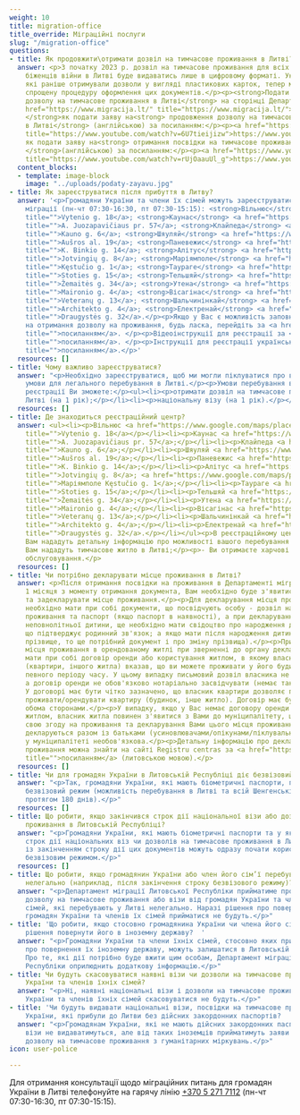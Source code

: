 ```yaml
---
weight: 10
title: migration-office
title_override: Міграційні послуги
slug: "/migration-office"
questions:
- title: Як продовжити\отримати дозвіл на тимчасове проживання в Литві?
  answer: <p>З початку 2023 р. дозвіл на тимчасове проживання для всіх українських
    біженців війни в Литві буде видаватись лише в цифровому форматі. Українські біженці,
    які раніше отримували дозволи у вигляді пластикових карток, тепер можуть розпочати
    спрощену процедуру оформлення цих документів.</p><p><strong>Подати заяву на отримання\продовження
    дозволу на тимчасове проживання в Литві</strong> на сторінці Департаменту міграції:</p><p><a
    href="https://www.migracija.lt/" title="https://www.migracija.lt/">https://www.migracija.lt/</a></p><p><strong>Інструкція,
    </strong>як подати заяву на<strong> продовження дозволу на тимчасове проживання
    в Литві</strong> (англійською) за посиланням:</p><p><a href="https://www.youtube.com/watch?v=6U7tieijizw"
    title="https://www.youtube.com/watch?v=6U7tieijizw">https://www.youtube.com/watch?v=6U7tieijizw</a></p><p><strong>Інструкція,</strong>
    як подати заяву на<strong> отримання посвідки на тимчасове проживання в Литві
    </strong>(англійською) за посиланням:</p><p><a href="https://www.youtube.com/watch?v=rUjOaauUl_g"
    title="https://www.youtube.com/watch?v=rUjOaauUl_g">https://www.youtube.com/watch?v=rUjOaauUl_g</a></p>
  content_blocks:
  - template: image-block
    image: "../uploads/podaty-zayavu.jpg"
- title: Як зареєструватися після прибуття в Литву?
  answer: '<p>Громадяни України та члени їх сімей можуть зареєструватись в Департаменті
    міграції (пн-чт 07:30-16:30, пт 07:30-15:15): <strong>Вільнюс</strong> <a href="https://www.google.com/maps/place/Vilniaus+apskrities+VPK,+Migracijos+valdyba/@54.6762228,25.2627514,17z/data=!4m13!1m7!3m6!1s0x46dd947212325fbb:0x1e4b648bc5b92050!2sVytenio+g.+18,+03229+Vilnius!3b1!8m2!3d54.6762228!4d25.2649401!3m4!1s0x46dd947b1c4b5297:0x8d974aba07bc8349!8m2!3d54.6760867!4d25.264926"
    title="">Vytenio g. 18</a>; <strong>Каунас</strong> <a href="https://www.google.com/maps/place/A.+Juozapavi%C4%8Diaus+pr./@54.8634994,23.948875,17z/data=!3m1!4b1!4m5!3m4!1s0x46e722e997b40a6f:0x30eeb74352630ee9!8m2!3d54.8634994!4d23.9510637"
    title="">A. Juozapavičiaus pr. 57</a>; <strong>Клайпеда</strong> <a href="https://www.google.com/maps/place/Kauno+g.+6,+91156+Klaip%C4%97da/@55.698038,21.1607116,17z/data=!3m1!4b1!4m5!3m4!1s0x46e4dc12481297e1:0x3e43baa913596d9d!8m2!3d55.698038!4d21.1629003"
    title="">Kauno g. 6</a>; <strong>Шяуляй</strong> <a href="https://www.google.com/maps/place/Au%C5%A1ros+al.+19,+76299+%C5%A0iauliai/@55.934618,23.3107761,17z/data=!3m1!4b1!4m5!3m4!1s0x46e5e31e9f4b5bd3:0xcc3e1a291b1b2fa9!8m2!3d55.934615!4d23.313351"
    title="">Aušros al. 19</a>; <strong>Паневежис</strong> <a href="https://www.google.com/maps/place/K.+Binkio+g.+14,+35149+Panev%C4%97%C5%BEys/@55.7351922,24.3414089,17z/data=!3m1!4b1!4m5!3m4!1s0x46e631f67aaa0e79:0x7585e1d4e0c94cb!8m2!3d55.7351892!4d24.3439838"
    title="">K. Binkio g. 14</a>; <strong>Алітус</strong> <a href="https://www.google.com/maps/place/Alytaus+apskrities+VPK+migracijos+skyrius/@54.3963178,24.041171,17z/data=!4m13!1m7!3m6!1s0x46e0b14ffa724f79:0x45ccbba09d0cc8c9!2sJotvingi%C5%B3+g.+8,+62116+Alytus!3b1!8m2!3d54.3963178!4d24.0433597!3m4!1s0x46e0b14ff91ee7a9:0xf73096a99b4ebd2!8m2!3d54.3962853!4d24.0438788"
    title="">Jotvingių g. 8</a>; <strong>Маріямполе</strong> <a href="https://www.google.com/maps/place/K%C4%99stu%C4%8Dio+g.+1,+68308+Marijampol%C4%97/@54.5562699,23.3484766,17z/data=!3m1!4b1!4m5!3m4!1s0x46e12a210975a96d:0x52ba90049f19fc31!8m2!3d54.5562699!4d23.3506653"
    title="">Kęstučio g. 1</a>; <strong>Таураге</strong> <a href="https://www.google.com/maps/place/Migracijos+departamentas+prie+Lietuvos+Respublikos+vidaus+reikal%C5%B3+ministerijos/@55.2472402,22.2851834,17z/data=!4m13!1m7!3m6!1s0x46e43e0d982b51e9:0xf4975bb3eef0780!2sStoties+g.+15,+72263+Taurag%C4%97!3b1!8m2!3d55.2472402!4d22.2873721!3m4!1s0x46e43f36fa39055b:0x36cd7f114a492a6!8m2!3d55.2472243!4d22.2871787"
    title="">Stoties g. 15</a>; <strong>Тельшяй</strong> <a href="https://www.google.com/maps/place/%C5%BDemait%C4%97s+g.+34,+87102+Tel%C5%A1iai/@55.9881491,22.2373316,17z/data=!3m1!4b1!4m5!3m4!1s0x46e59f812de6041f:0x4b21c9c5579ac810!8m2!3d55.9881491!4d22.2395203"
    title="">Žemaitės g. 34</a>; <strong>Утена</strong> <a href="https://www.google.com/maps/place/Maironio+g.+4,+28241+Utena/@55.4976659,25.598556,17z/data=!3m1!4b1!4m5!3m4!1s0x46dd57e6a8a8064b:0x81ba85519977eecf!8m2!3d55.4976629!4d25.6011309"
    title="">Maironio g. 4</a>; <strong>Вісагінас</strong> <a href="https://www.google.com/maps/place/%D0%9E%D1%82%D0%B4%D0%B5%D0%BB+%D0%BC%D0%B8%D0%B3%D1%80%D0%B0%D1%86%D0%B8%D0%B8/@55.5999928,26.4344618,17z/data=!4m13!1m7!3m6!1s0x46c2c9a21ef00233:0x60ad25c872584fa5!2sVeteran%C5%B3+g.+13,+31114+Visaginas!3b1!8m2!3d55.5999928!4d26.4366505!3m4!1s0x46c2c997593bda13:0x855821ccc03a2a6!8m2!3d55.5999389!4d26.4365126"
    title="">Veteranų g. 13</a>; <strong>Шальчинінкай</strong> <a href="https://www.google.com/maps/place/Migracijos+departamentas/@54.3086724,25.3840772,17z/data=!4m13!1m7!3m6!1s0x46ddd0b1642aeaf3:0x45de7ebe0633f8ac!2sArchitekto+g.+4,+17116+%C5%A0al%C4%8Dininkai!3b1!8m2!3d54.3086724!4d25.3862659!3m4!1s0x46ddd19091862683:0xed3125ded0b565b2!8m2!3d54.308785!4d25.3860651"
    title="">Architekto g. 4</a>; <strong>Електренай</strong> <a href="https://www.google.com/maps/place/Draugyst%C4%97s+g.+32,+26121+Elektr%C4%97nai/@54.7844349,24.6721949,17z/data=!3m1!4b1!4m5!3m4!1s0x46e767191a3eddb7:0x8953b234637e9af1!8m2!3d54.7844349!4d24.6743836"
    title="">Draugystės g. 32</a>.</p><p>Якщо у Вас є можливість заповнити онлайн-заявку
    на отримання дозволу на проживання, будь ласка, перейдіть за <a href="https://www.migracija.lt/"
    title="">посиланням</a>. </p><p>Відеоінструкції для реєстрації за <a href="https://www.youtube.com/watch?v=2wHHWVk9Tes"
    title="">посиланням</a>. </p><p>Інструкції для реєстрації українською за <a href="https://migracija.lrv.lt/uploads/migracija/documents/files/Migris%20paskyros%20suk%C5%ABrimo%20ir%20LLG%20pra%C5%A1ymo%20pildymo%20atmintin%C4%97%20-%20savanoriams_UKR.pdf"
    title="">посиланням</a>.</p>'
  resources: []
- title: Чому важливо зареєструватися?
  answer: "<p>Необхідно зареєструватися, щоб ми могли піклуватися про вас і створювати
    умови для легального перебування в Литві.</p><p>Умови перебування в Литві. Після
    реєстрації Ви зможете:</p><ul><li><p>отримати дозвіл на тимчасове проживання в
    Литві (на 1 рік);</p></li><li><p>національну візу (на 1 рік).</p></li></ul>"
  resources: []
- title: Де знаходиться реєстраційний центр?
  answer: <ul><li><p>Вільнюс <a href="https://www.google.com/maps/place/Vilniaus+apskrities+VPK,+Migracijos+valdyba/@54.6762228,25.2627514,17z/data=!4m13!1m7!3m6!1s0x46dd947212325fbb:0x1e4b648bc5b92050!2sVytenio+g.+18,+03229+Vilnius!3b1!8m2!3d54.6762228!4d25.2649401!3m4!1s0x46dd947b1c4b5297:0x8d974aba07bc8349!8m2!3d54.6760867!4d25.264926"
    title="">Vytenio g. 18</a></p></li><li><p>Каунас <a href="https://www.google.com/maps/place/A.+Juozapavi%C4%8Diaus+pr./@54.8634994,23.948875,17z/data=!3m1!4b1!4m5!3m4!1s0x46e722e997b40a6f:0x30eeb74352630ee9!8m2!3d54.8634994!4d23.9510637"
    title="">A. Juozapavičiaus pr. 57</a>;</p></li><li><p>Клайпеда <a href="https://www.google.com/maps/place/Kauno+g.+6,+91156+Klaip%C4%97da/@55.698038,21.1607116,17z/data=!3m1!4b1!4m5!3m4!1s0x46e4dc12481297e1:0x3e43baa913596d9d!8m2!3d55.698038!4d21.1629003"
    title="">Kauno g. 6</a>;</p></li><li><p>Шяуляй <a href="https://www.google.com/maps/place/Au%C5%A1ros+al.+19,+76299+%C5%A0iauliai/@55.934618,23.3107761,17z/data=!3m1!4b1!4m5!3m4!1s0x46e5e31e9f4b5bd3:0xcc3e1a291b1b2fa9!8m2!3d55.934615!4d23.313351"
    title="">Aušros al. 19</a>;</p></li><li><p>Паневежис <a href="https://www.google.com/maps/place/K.+Binkio+g.+14,+35149+Panev%C4%97%C5%BEys/@55.7351922,24.3414089,17z/data=!3m1!4b1!4m5!3m4!1s0x46e631f67aaa0e79:0x7585e1d4e0c94cb!8m2!3d55.7351892!4d24.3439838"
    title="">K. Binkio g. 14</a>;</p></li><li><p>Алітус <a href="https://www.google.com/maps/place/Alytaus+apskrities+VPK+migracijos+skyrius/@54.3963178,24.041171,17z/data=!4m13!1m7!3m6!1s0x46e0b14ffa724f79:0x45ccbba09d0cc8c9!2sJotvingi%C5%B3+g.+8,+62116+Alytus!3b1!8m2!3d54.3963178!4d24.0433597!3m4!1s0x46e0b14ff91ee7a9:0xf73096a99b4ebd2!8m2!3d54.3962853!4d24.0438788"
    title="">Jotvingių g. 8</a>; <a href="https://www.google.com/maps/place/K%C4%99stu%C4%8Dio+g.+1,+68308+Marijampol%C4%97/@54.5562699,23.3484766,17z/data=!3m1!4b1!4m5!3m4!1s0x46e12a210975a96d:0x52ba90049f19fc31!8m2!3d54.5562699!4d23.3506653"
    title="">Маріямполе Kęstučio g. 1</a>;</p></li><li><p>Таураге <a href="https://www.google.com/maps/place/Migracijos+departamentas+prie+Lietuvos+Respublikos+vidaus+reikal%C5%B3+ministerijos/@55.2472402,22.2851834,17z/data=!4m13!1m7!3m6!1s0x46e43e0d982b51e9:0xf4975bb3eef0780!2sStoties+g.+15,+72263+Taurag%C4%97!3b1!8m2!3d55.2472402!4d22.2873721!3m4!1s0x46e43f36fa39055b:0x36cd7f114a492a6!8m2!3d55.2472243!4d22.2871787"
    title="">Stoties g. 15</a>;</p></li><li><p>Тельшяй <a href="https://www.google.com/maps/place/%C5%BDemait%C4%97s+g.+34,+87102+Tel%C5%A1iai/@55.9881491,22.2373316,17z/data=!3m1!4b1!4m5!3m4!1s0x46e59f812de6041f:0x4b21c9c5579ac810!8m2!3d55.9881491!4d22.2395203"
    title="">Žemaitės g. 34</a>;</p></li><li><p>Утена <a href="https://www.google.com/maps/place/Maironio+g.+4,+28241+Utena/@55.4976659,25.598556,17z/data=!3m1!4b1!4m5!3m4!1s0x46dd57e6a8a8064b:0x81ba85519977eecf!8m2!3d55.4976629!4d25.6011309"
    title="">Maironio g. 4</a>;</p></li><li><p>Вісагінас <a href="https://www.google.com/maps/place/%D0%9E%D1%82%D0%B4%D0%B5%D0%BB+%D0%BC%D0%B8%D0%B3%D1%80%D0%B0%D1%86%D0%B8%D0%B8/@55.5999928,26.4344618,17z/data=!4m13!1m7!3m6!1s0x46c2c9a21ef00233:0x60ad25c872584fa5!2sVeteran%C5%B3+g.+13,+31114+Visaginas!3b1!8m2!3d55.5999928!4d26.4366505!3m4!1s0x46c2c997593bda13:0x855821ccc03a2a6!8m2!3d55.5999389!4d26.4365126"
    title="">Veteranų g. 13</a>;</p></li><li><p>Шальчинінкай <a href="https://www.google.com/maps/place/Migracijos+departamentas/@54.3086724,25.3840772,17z/data=!4m13!1m7!3m6!1s0x46ddd0b1642aeaf3:0x45de7ebe0633f8ac!2sArchitekto+g.+4,+17116+%C5%A0al%C4%8Dininkai!3b1!8m2!3d54.3086724!4d25.3862659!3m4!1s0x46ddd19091862683:0xed3125ded0b565b2!8m2!3d54.308785!4d25.3860651"
    title="">Architekto g. 4</a>;</p></li><li><p>Електренай <a href="https://www.google.com/maps/place/Draugyst%C4%97s+g.+32,+26121+Elektr%C4%97nai/@54.7844349,24.6721949,17z/data=!3m1!4b1!4m5!3m4!1s0x46e767191a3eddb7:0x8953b234637e9af1!8m2!3d54.7844349!4d24.6743836"
    title="">Draugystės g. 32</a>.</p></li></ul><p>В реєстраційному центрі:</p><p>-
    Вам нададуть детальну інформацію про можливості вашого перебування в Литві;</p><p>-
    Вам нададуть тимчасове житло в Литві;</p><p>- Ви отримаєте харчові пайки та медичне
    обслуговування.</p>
  resources: []
- title: Чи потрібно декларувати місце проживання в Литві?
  answer: <p>Після отримання посвідки на проживання в Департаменті міграції, протягом
    1 місяця з моменту отримання документа, Вам необхідно буде з'явитися до муніципалітету
    та задекларувати місце проживання.</p><p>Для декларування місця проживання Вам
    необхідно мати при собі документи, що посвідчують особу - дозвіл на тимчасове
    проживання та паспорт (якщо паспорт в наявності), а при декларуванні місця проживання
    неповнолітньої дитини, ще необхідно мати свідоцтво про народження дитини (документ,
    що підтверджує родинний зв'язок; а якщо мати після народження дитини змінювала
    прізвище, то ще потрібний документ і про зміну прізвища).</p><p>При декларуванні
    місця проживання в орендованому житлі при зверненні до органу декларування, потрібно
    мати при собі договір оренди або користування житлом, в якому власник будинку
    (квартири, іншого житла) вказав, що ви можете проживати у його будинку протягом
    певного періоду часу. У цьому випадку письмовий дозвіл власника не потрібний,
    а договір оренди не обов'язково нотаріально засвідчувати (немає такої вимоги).
    У договорі має бути чітко зазначено, що власник квартири дозволяє певним особам
    проживати/орендувати квартиру (будинок, інше житло). Договір має бути підписаний
    обома сторонами.</p><p>У випадку, якщо у Вас немає договору оренди або користування
    житлом, власник житла повинен з'явитися з Вами до муніципалітету, щоб підтвердити
    свою згоду на проживання та декларування Вами цього місця проживання.</p><p>Діти
    декларуються разом із батьками (усиновлювачами/опікунами/піклувальниками) їх присутність
    у муніципалітеті необов'язкова.</p><p>Детальну інформацію про декларування місця
    проживання можна знайти на сайті Registru centras за <a href="https://info.registrucentras.lt/"
    title="">посиланням</a> (литовською мовою).</p>
  resources: []
- title: Чи для громадян України в Литовській Республіці діє безвізовий режим?
  answer: "<p>Так, громадяни України, які мають біометричні паспорти, підпадають під
    безвізовий режим (можливість перебування в Литві та всій Шенгенській зоні 90 днів
    протягом 180 днів).</p>"
  resources: []
- title: Що робити, якщо закінчився строк дії національної візи або дозволу на тимчасове
    проживання в Литовській Республіці?
  answer: "<p>Громадяни України, які мають біометричні паспорти та у яких закінчується
    строк дії національних віз чи дозволів на тимчасове проживання в Литовській Республіці,
    із закінченням строку дії цих документів можуть одразу почати користуватися 90-денним
    безвізовим режимом.</p>"
  resources: []
- title: Що робити, якщо громадянин України або член його сім’ї перебуває в Литві
    нелегально (наприклад, після закінчення строку безвізового режиму)?
  answer: "<p>Департамент міграції Литовської Республіки прийматиме прохання на отримання
    дозволу на тимчасове проживання або візи від громадян України та членів їхніх
    сімей, які перебувають у Литві нелегально. Наразі рішення про повернення чи вислання
    громадян України та членів їх сімей прийматися не будуть.</p>"
- title: 'Що робити, якщо стосовно громадянина України чи члена його сім’ї прийнято
    рішення повернути його в іноземну державу?  '
  answer: "<p>Громадяни України та члени їхніх сімей, стосовно яких прийнято рішення
    про повернення їх іноземну державу, можуть залишатися в Литовській Республіці.
    Про те, які дії потрібно буде вжити цим особам, Департамент міграції Литовської
    Республіки оприлюднить додаткову інформацію.</p>"
- title: Чи будуть скасовуватися наявні візи чи дозволи на тимчасове проживання громадян
    України та членів їхніх сімей?
  answer: "<p>Ні, наявні національні візи і дозволи на тимчасове проживання громадян
    України та членів їхніх сімей скасовуватися не будуть.</p>"
- title: 'Чи будуть видавати національні візи, посвідки на тимчасове проживання громадянам
    України, які прибули до Литви без дійсних закордонних паспортів?  '
  answer: "<p>Громадянам України, які не мають дійсних закордонних паспортів, національні
    візи не видаватимуться, але від таких іноземців прийматимуть заяви про надання
    дозволу на тимчасове проживання з гуманітарних міркувань.</p>"
icon: user-police

---
```

Для отримання консультації щодо міграційних питань для громадян України в Литві телефонуйте на гарячу лінію [+370 5 271 7112](tel:+37052717112) (пн-чт 07:30-16:30, пт 07:30-15:15).